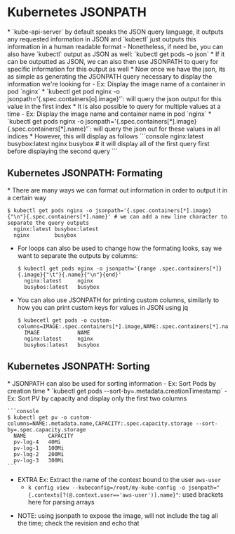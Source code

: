 <h1>Kubernetes JSONPATH</h1>
* `kube-api-server` by default speaks the JSON query language, it outputs any requested information in JSON and `kubectl` just outputs this information in a human readable format
  - Nonetheless, if need be, you can also have `kubectl` output as JSON as well: `kubectl get pods -o json`
    * If it can be outputted as JSON, we can also then use JSONPATH to query for specific information for this output as well
* Now once we have the json, its as simple as generating the JSONPATH query necessary to display the information we're looking for
  - Ex: Display the image name of a container in pod `nginx`
    * `kubectl get pod nginx -o jsonpath='{.spec.containers[o].image}'`: will query the json output for this value in the first index
* It is also possible to query for multiple values at a time
  - Ex: Display the image name and container name in pod `nginx`
    * `kubectl get pods nginx -o jsonpath='{.spec.containers[*].image}{.spec.containers[*].name}'`: will query the json out for these values in all indices
    * However, this will display as follows
      ```console
      nginx:latest busybox:latest nginx busybox # it will display all of the first query first before displaying the second query
      ```

<h2>Kubernetes JSONPATH: Formating</h2>
* There are many ways we can format out information in order to output it in a certain way

  ```console
  $ kubectl get pods nginx -o jsonpath='{.spec.containers[*].image}{"\n"}{.spec.containers[*].name}' # we can add a new line character to separate the query outputs
    nginx:latest busybox:latest
    nginx        busybox
  ```

* For loops can also be used to change how the formating looks, say we want to separate the outputs by columns:

  ```console
  $ kubectl get pods nginx -o jsonpath='{range .spec.containers[*]}{.image}{"\t"}{.name}{"\n"}{end}'
    nginx:latest     nginx
    busybos:latest   busybox
  ```

* You can also use JSONPATH for printing custom columns, similarly to how you can print custom keys for values in JSON using jq
  ```console
  $ kubecetl get pods -o custom-columns=IMAGE:.spec.containers[*].image,NAME:.spec.containers[*].name
    IMAGE            NAME
    nginx:latest     nginx
    busybos:latest   busybox
  ```

<h2>Kubernetes JSONPATH: Sorting</h2>
* JSONPATH can also be used for sorting information
  - Ex: Sort Pods by creation time
    * `kubectl get pods --sort-by=.metadata.creationTimestamp`
  - Ex: Sort PV by capacity and display only the first two columns
 
    ```console
    $ kubectl get pv -o custom-columns=NAME:.metadata.name,CAPACITY:.spec.capacity.storage --sort-by=.spec.capacity.storage
      NAME       CAPACITY
      pv-log-4   40Mi
      pv-log-1   100Mi
      pv-log-2   200Mi
      pv-log-3   300Mi
    ```
  - EXTRA Ex: Extract the name of the context bound to the user `aws-user`
    * `k config view --kubeconfig=/root/my-kube-config -o jsonpath="{.contexts[?(@.context.user=='aws-user')].name}"`: used brackets here for parsing arrays

* NOTE: using jsonpath to expose the image, will not include the tag all the time; check the revision and echo that

